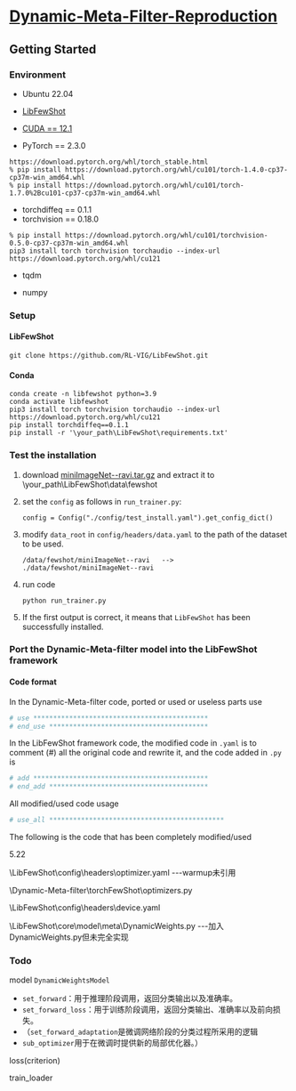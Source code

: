 # [Dynamic-Meta-Filter-Reproduction](https://github.com/ZYXinnn/Dynamic-Meta-Filter-Reproduction)

## Getting Started

### Environment

- Ubuntu 22.04

- [LibFewShot](https://github.com/RL-VIG/LibFewShot)

- [CUDA == 12.1](https://developer.nvidia.com/cuda-12-1-0-download-archive?target_os=Linux&target_arch=x86_64&Distribution=Ubuntu&target_version=22.04&target_type=runfile_local)

- PyTorch == 2.3.0


```
https://download.pytorch.org/whl/torch_stable.html
% pip install https://download.pytorch.org/whl/cu101/torch-1.4.0-cp37-cp37m-win_amd64.whl
% pip install https://download.pytorch.org/whl/cu101/torch-1.7.0%2Bcu101-cp37-cp37m-win_amd64.whl
```

- torchdiffeq == 0.1.1
- torchvision == 0.18.0

```
% pip install https://download.pytorch.org/whl/cu101/torchvision-0.5.0-cp37-cp37m-win_amd64.whl
pip3 install torch torchvision torchaudio --index-url https://download.pytorch.org/whl/cu121
```

- tqdm

- numpy

### Setup

#### LibFewShot

```
git clone https://github.com/RL-VIG/LibFewShot.git
```

#### Conda

```
conda create -n libfewshot python=3.9
conda activate libfewshot
pip3 install torch torchvision torchaudio --index-url https://download.pytorch.org/whl/cu121
pip install torchdiffeq==0.1.1
pip install -r '\your_path\LibFewShot\requirements.txt'
```

### Test the installation

1. download [miniImageNet--ravi.tar.gz](https://box.nju.edu.cn/d/7f6c5bd7cfaf4b019c34/) and extract it to \your_path\LibFewShot\data\fewshot

2. set the `config` as follows in `run_trainer.py`:

   ```
   config = Config("./config/test_install.yaml").get_config_dict()
   ```

3. modify `data_root` in `config/headers/data.yaml` to the path of the dataset to be used.

   ```
   /data/fewshot/miniImageNet--ravi   -->    ./data/fewshot/miniImageNet--ravi
   ```

4. run code

   ```
   python run_trainer.py
   ```

5. If the first output is correct, it means that `LibFewShot` has been successfully installed.

### Port the Dynamic-Meta-filter model into the LibFewShot framework

#### Code format

In the Dynamic-Meta-filter code, ported or used or useless parts use

```python
# use ********************************************
# end_use ****************************************
```

In the LibFewShot framework code, the modified code in `.yaml` is to comment (#) all the original code and rewrite it, and the code added in `.py` is

```python
# add ********************************************
# end_add ****************************************
```

All modified/used code usage

```python
# use_all ********************************************
```

The following is the code that has been completely modified/used

5.22

\LibFewShot\config\headers\optimizer.yaml          ---warmup未引用

\Dynamic-Meta-filter\torchFewShot\optimizers.py

\LibFewShot\config\headers\device.yaml

\LibFewShot\core\model\meta\DynamicWeights.py          ---加入DynamicWeights.py但未完全实现

### Todo

model `DynamicWeightsModel`

- `set_forward`：用于推理阶段调用，返回分类输出以及准确率。
- `set_forward_loss`：用于训练阶段调用，返回分类输出、准确率以及前向损失。
- （`set_forward_adaptation`是微调网络阶段的分类过程所采用的逻辑
- `sub_optimizer`用于在微调时提供新的局部优化器。）

loss(criterion)

train_loader

